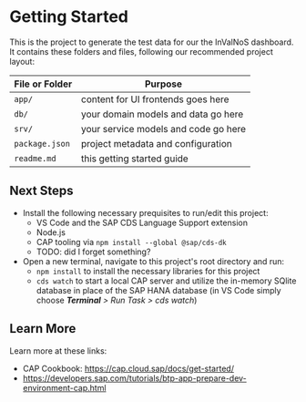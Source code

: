 # Getting Started

This is the project to generate the test data for our the InValNoS dashboard.
It contains these folders and files, following our recommended project layout:

File or Folder | Purpose
---------|----------
`app/` | content for UI frontends goes here
`db/` | your domain models and data go here
`srv/` | your service models and code go here
`package.json` | project metadata and configuration
`readme.md` | this getting started guide

## Next Steps

- Install the following necessary prequisites to run/edit this project:
  - VS Code and the SAP CDS Language Support extension
  - Node.js
  - CAP tooling via `npm install --global @sap/cds-dk`
  - TODO: did I forget something?
- Open a new terminal, navigate to this project's root directory  and run:
  - `npm install` to install the necessary libraries for this project
  - `cds watch` to start a local CAP server and utilize the in-memory SQlite database in place of the SAP HANA database (in VS Code simply choose _**Terminal** > Run Task > cds watch_)

## Learn More

Learn more at these links:

- CAP Cookbook: <https://cap.cloud.sap/docs/get-started/>
- <https://developers.sap.com/tutorials/btp-app-prepare-dev-environment-cap.html>
